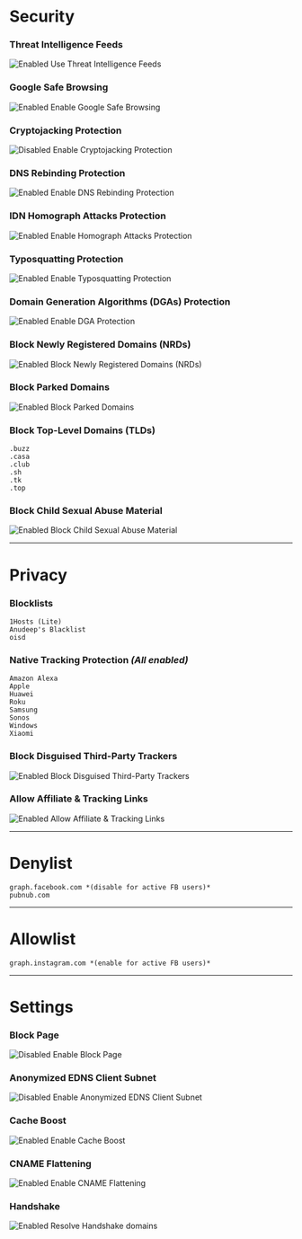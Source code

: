 # Security
### Threat Intelligence Feeds
![Enabled](https://raw.githubusercontent.com/crssi/NextDNS-Config/main/Enabled.png) Use Threat Intelligence Feeds
### Google Safe Browsing
![Enabled](https://raw.githubusercontent.com/crssi/NextDNS-Config/main/Enabled.png) Enable Google Safe Browsing
### Cryptojacking Protection
![Disabled](https://raw.githubusercontent.com/crssi/NextDNS-Config/main/Disabled.png) Enable Cryptojacking Protection
### DNS Rebinding Protection
![Enabled](https://raw.githubusercontent.com/crssi/NextDNS-Config/main/Enabled.png) Enable DNS Rebinding Protection
### IDN Homograph Attacks Protection
![Enabled](https://raw.githubusercontent.com/crssi/NextDNS-Config/main/Enabled.png) Enable Homograph Attacks Protection
### Typosquatting Protection
![Enabled](https://raw.githubusercontent.com/crssi/NextDNS-Config/main/Enabled.png) Enable Typosquatting Protection
### Domain Generation Algorithms (DGAs) Protection
![Enabled](https://raw.githubusercontent.com/crssi/NextDNS-Config/main/Enabled.png) Enable DGA Protection
### Block Newly Registered Domains (NRDs)
![Enabled](https://raw.githubusercontent.com/crssi/NextDNS-Config/main/Enabled.png) Block Newly Registered Domains (NRDs)
### Block Parked Domains
![Enabled](https://raw.githubusercontent.com/crssi/NextDNS-Config/main/Enabled.png) Block Parked Domains
### Block Top-Level Domains (TLDs)
 	.buzz
 	.casa
 	.club
 	.sh
 	.tk
 	.top
### Block Child Sexual Abuse Material
![Enabled](https://raw.githubusercontent.com/crssi/NextDNS-Config/main/Enabled.png) Block Child Sexual Abuse Material

***
		
# Privacy
### Blocklists
	1Hosts (Lite)
	Anudeep's Blacklist
	oisd
### Native Tracking Protection *(All enabled)*
	Amazon Alexa
	Apple
	Huawei
	Roku
	Samsung
	Sonos
	Windows
	Xiaomi
### Block Disguised Third-Party Trackers
![Enabled](https://raw.githubusercontent.com/crssi/NextDNS-Config/main/Enabled.png) Block Disguised Third-Party Trackers
### Allow Affiliate & Tracking Links
![Enabled](https://raw.githubusercontent.com/crssi/NextDNS-Config/main/Enabled.png) Allow Affiliate & Tracking Links

***

# Denylist
	graph.facebook.com *(disable for active FB users)*
	pubnub.com

***

# Allowlist
	graph.instagram.com *(enable for active FB users)*

***

# Settings
### Block Page
![Disabled](https://raw.githubusercontent.com/crssi/NextDNS-Config/main/Disabled.png) Enable Block Page
### Anonymized EDNS Client Subnet
![Disabled](https://raw.githubusercontent.com/crssi/NextDNS-Config/main/Disabled.png) Enable Anonymized EDNS Client Subnet
### Cache Boost
![Enabled](https://raw.githubusercontent.com/crssi/NextDNS-Config/main/Enabled.png) Enable Cache Boost
### CNAME Flattening
![Enabled](https://raw.githubusercontent.com/crssi/NextDNS-Config/main/Enabled.png) Enable CNAME Flattening
### Handshake
![Enabled](https://raw.githubusercontent.com/crssi/NextDNS-Config/main/Enabled.png) Resolve Handshake domains
